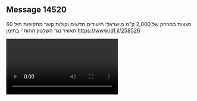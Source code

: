 ## Message 14520

60 פצצות במרחק של 2,000 ק"מ מישראל:
תיעודים חדשים וקולות קשר מתקיפות חיל האוויר נגד השלטון החות'י בתימן
https://www.idf.il/258526

![Video](https://data.iron-swords.co.il/2024/December/19/https://data.iron-swords.co.il/2024/December/19/14520/14520_media.mp4)
